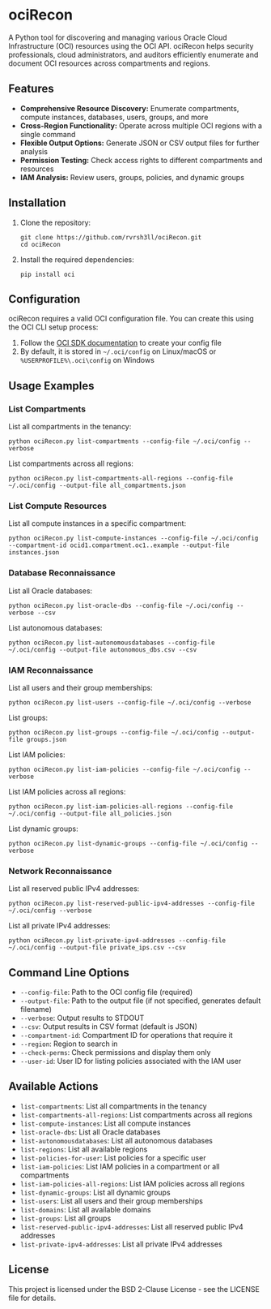 # ociRecon

A Python tool for discovering and managing various Oracle Cloud Infrastructure (OCI) resources using the OCI API. ociRecon helps security professionals, cloud administrators, and auditors efficiently enumerate and document OCI resources across compartments and regions.

## Features

- **Comprehensive Resource Discovery:** Enumerate compartments, compute instances, databases, users, groups, and more
- **Cross-Region Functionality:** Operate across multiple OCI regions with a single command 
- **Flexible Output Options:** Generate JSON or CSV output files for further analysis
- **Permission Testing:** Check access rights to different compartments and resources
- **IAM Analysis:** Review users, groups, policies, and dynamic groups

## Installation

1. Clone the repository:
   ```
   git clone https://github.com/rvrsh3ll/ociRecon.git
   cd ociRecon
   ```

2. Install the required dependencies:
   ```
   pip install oci
   ```

## Configuration

ociRecon requires a valid OCI configuration file. You can create this using the OCI CLI setup process:

1. Follow the [OCI SDK documentation](https://docs.oracle.com/en-us/iaas/Content/API/Concepts/sdkconfig.htm) to create your config file
2. By default, it is stored in `~/.oci/config` on Linux/macOS or `%USERPROFILE%\.oci\config` on Windows

## Usage Examples

### List Compartments

List all compartments in the tenancy:
```
python ociRecon.py list-compartments --config-file ~/.oci/config --verbose
```

List compartments across all regions:
```
python ociRecon.py list-compartments-all-regions --config-file ~/.oci/config --output-file all_compartments.json
```

### List Compute Resources

List all compute instances in a specific compartment:
```
python ociRecon.py list-compute-instances --config-file ~/.oci/config --compartment-id ocid1.compartment.oc1..example --output-file instances.json
```

### Database Reconnaissance

List all Oracle databases:
```
python ociRecon.py list-oracle-dbs --config-file ~/.oci/config --verbose --csv
```

List autonomous databases:
```
python ociRecon.py list-autonomousdatabases --config-file ~/.oci/config --output-file autonomous_dbs.csv --csv
```

### IAM Reconnaissance

List all users and their group memberships:
```
python ociRecon.py list-users --config-file ~/.oci/config --verbose
```

List groups:
```
python ociRecon.py list-groups --config-file ~/.oci/config --output-file groups.json
```

List IAM policies:
```
python ociRecon.py list-iam-policies --config-file ~/.oci/config --verbose
```

List IAM policies across all regions:
```
python ociRecon.py list-iam-policies-all-regions --config-file ~/.oci/config --output-file all_policies.json
```

List dynamic groups:
```
python ociRecon.py list-dynamic-groups --config-file ~/.oci/config --verbose
```

### Network Reconnaissance

List all reserved public IPv4 addresses:
```
python ociRecon.py list-reserved-public-ipv4-addresses --config-file ~/.oci/config --verbose
```

List all private IPv4 addresses:
```
python ociRecon.py list-private-ipv4-addresses --config-file ~/.oci/config --output-file private_ips.csv --csv
```

## Command Line Options

- `--config-file`: Path to the OCI config file (required)
- `--output-file`: Path to the output file (if not specified, generates default filename)
- `--verbose`: Output results to STDOUT
- `--csv`: Output results in CSV format (default is JSON)
- `--compartment-id`: Compartment ID for operations that require it
- `--region`: Region to search in
- `--check-perms`: Check permissions and display them only
- `--user-id`: User ID for listing policies associated with the IAM user

## Available Actions

- `list-compartments`: List all compartments in the tenancy
- `list-compartments-all-regions`: List compartments across all regions
- `list-compute-instances`: List all compute instances
- `list-oracle-dbs`: List all Oracle databases
- `list-autonomousdatabases`: List all autonomous databases
- `list-regions`: List all available regions
- `list-policies-for-user`: List policies for a specific user
- `list-iam-policies`: List IAM policies in a compartment or all compartments
- `list-iam-policies-all-regions`: List IAM policies across all regions
- `list-dynamic-groups`: List all dynamic groups
- `list-users`: List all users and their group memberships
- `list-domains`: List all available domains
- `list-groups`: List all groups
- `list-reserved-public-ipv4-addresses`: List all reserved public IPv4 addresses
- `list-private-ipv4-addresses`: List all private IPv4 addresses

## License

This project is licensed under the BSD 2-Clause License - see the LICENSE file for details.
